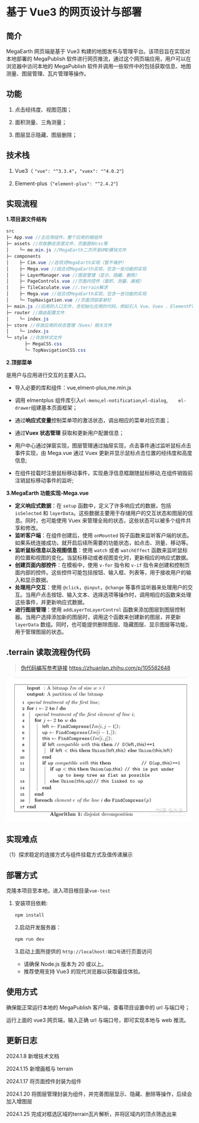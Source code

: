 <!-- 前端、后端、C++算法三部分开发者各自编写此文档,文档中实现流程尽可能详细  -->

# 基于 Vue3 的网页设计与部署

## 简介

MegaEarth 网页端是基于 Vue3 构建的地图发布与管理平台。该项目旨在实现对本地部署的 MegaPublish 软件进行网页推流，通过这个网页端应用，用户可以在浏览器中访问本地的 MegaPublish 软件并调用一些软件中的包括获取信息、地图测量、图层管理、瓦片管理等操作。

## 功能

1. 点击经纬度、视图范围；

2. 面积测量、三角测量；

3. 图层显示隐藏、图层删除；

## 技术栈

1. Vue3（ `"vue": "^3.3.4"`，`"vuex": "^4.0.2"`)

2. Element-plus（`"element-plus": "^2.4.2"`)

## 实现流程

**1.项目源文件结构**

```csharp
src
├─ App.vue //主应用组件，整个应用的根组件
├─ assets //存放静态资源文件，页面图标css等
│    └─ me.min.js //MegaEarth二次开发UMD模块文件
├─ components
│    ├─ Cim.vue //选项式MegaEarth实现（暂不维护）
│    ├─ Mega.vue //组合式MegaEarth实现，包含一些功能的实现
│    ├─ LayerManager.vue //图层管理（显示、隐藏、删除）
│    ├─ PageControls.vue //页面内控件（面积、测量、画框）
│    ├─ TileCaculate.vue //.terrain解求
│    ├─ Mega.vue //组合式MegaEarth实现，包含一些功能的实现
│    └─ TopNavigation.vue //页面顶部菜单栏
├─ main.js //应用的入口文件，含初始化应用的代码，例如引入 Vue、Vuex 、ElementPlus等
├─ router //路由配置文件
│    └─ index.js
├─ store //存放应用的状态管理（Vuex）相关文件
│    └─ index.js
└─ style //存放样式文件
       ├─ MegaCSS.css
       └─ TopNavigationCSS.css
```

**2.顶部菜单**

是用户与应用进行交互的主要入口。

- 导入必要的库和组件：vue,elment-plus,me.min.js
- 调用 elmentplus 组件库引入`el-menu`,`el-notification`,`el-dialog`,`    el-drawer`组建基本页面框架；

- 通过**响应式变量**控制菜单项的激活状态，调出相应的菜单对应页面；
- 通过**Vuex 状态管理** 获取和更新用户配置信息；
- 用户中心通过弹窗实现，图层管理通过抽屉实现，点击事件通过监听鼠标点击事件实现，由 Mega.vue 通过 Vuex 更新并显示鼠标点击位置的经纬度和高度信息;
- 在组件挂载时注册鼠标移动事件，实现悬浮信息框跟随鼠标移动,在组件销毁前注销鼠标移动事件的监听;

**3.MegaEarth 功能实现-Mega.vue**

- **定义响应式数据**：在 `setup` 函数中，定义了许多响应式的数据，包括 `isSelected` 和 `layerData`。这些数据主要用于存储用户的交互状态和图层的信息。同时，也可能使用 Vuex 来管理全局的状态，这些状态可以被多个组件共享和修改。
- **监听客户端**：在组件创建后，使用 `onMounted` 钩子函数来监听客户端的状态。如果系统连接成功，就开启后续所需要的功能状态，如点击、测量、移动等。
- **监听鼠标信息以及视图信息**：使用 `watch` 或者 `watchEffect` 函数来监听鼠标的位置和视图的变化。当鼠标移动或者视图变化时，更新相应的响应式数据。
- **创建页面内部控件**：在模板中，使用 `v-for` 指令和 `v-if` 指令来创建和控制页面内部的控件。这些控件可能包括按钮、输入框、列表等，用于接收用户的输入和显示数据。
- **处理用户交互**：使用 `@click`，`@input`，`@change` 等事件监听器来处理用户的交互。当用户点击按钮、输入文本、选择选项等操作时，调用相应的函数来处理这些事件，并更新响应式数据。
- **进行图层管理**：使用 `addLayerToLayerControl` 函数来添加图层到图层控制器。当用户选择添加新的图层时，调用这个函数来创建新的图层，并更新 `layerData` 数组。同时，也可能提供删除图层、隐藏图层、显示图层等功能，用于管理图层的状态。

## .terrain 读取流程伪代码

> [伪代码编写参考链接](https://zhuanlan.zhihu.com/p/105582648) https://zhuanlan.zhihu.com/p/105582648

![伪代码格式要求](../picture/coding.png)

## 实现难点

（1）探求稳定的连接方式与组件挂载方式及值传递展示

## 部署方式

克隆本项目至本地，进入项目根目录`vue-test`

1. 安装项目依赖:

   ```bash
   npm install
   ```

   2.启动开发服务器：

   ```bash
   npm run dev
   ```

   3.启动上面所提供的 `http://localhost:端口号`进行页面访问

   - 请确保 Node.js 版本为 20 或以上。
   - 推荐使用支持 Vue3 的现代浏览器以获取最佳体验。

## 使用方式

确保能正常运行本地的 MegaPublish 客户端，查看项目设置中的 url 与端口号；

运行上面的 vue3 网页端，输入正确 url 与端口号，即可实现本地与 web 推流。

## 更新日志

2024.1.8 新增技术文档

2024.1.15 新增画框与 terrain

2024.1.17 将页面控件封装为组件

2024.1.20 将图层管理封装为组件，并完善图层显示、隐藏、删除等操作，后续会加入增图层

2024.1.25 完成对框选区域的terrain瓦片解析，并将区域内的顶点筛选出来
